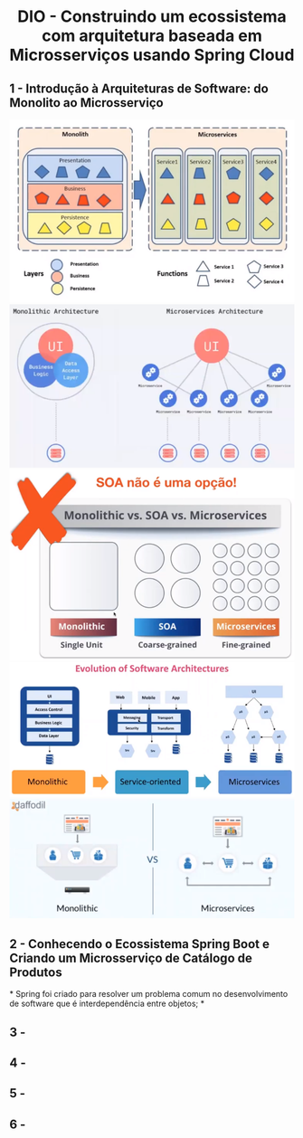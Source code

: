 <h1 align="center">DIO - Construindo um ecossistema com arquitetura baseada em Microsserviços usando Spring Cloud</h1>

<h2>1 - Introdução à Arquiteturas de Software: do Monolito ao Microsserviço</h2>

<div align="center"> 
  <img src="./assets/micro01.png"/>
  <br/>
  <img src="./assets/micro02.png"/>
  <br/>
  <img src="./assets/micro03.png"/>
  <br/>
  <img src="./assets/micro04.png"/>
  <br/>
  <img src="./assets/micro05.png"/>
</div>

<h2>2 - Conhecendo o Ecossistema Spring Boot e Criando um Microsserviço de Catálogo de Produtos</h2>
  * Spring foi criado para resolver um problema comum no desenvolvimento de software que é interdependência entre objetos;
  * 


<h2>3 - </h2>
<h2>4 - </h2>
<h2>5 - </h2>
<h2>6 - </h2>
<h2></h2>
<h2></h2>
<h2></h2>
<h2></h2>
<h2></h2>
